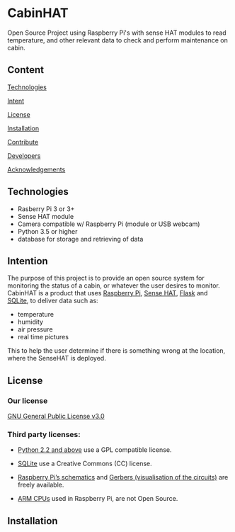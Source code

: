 # CabinHAT
Open Source Project using Raspberry Pi's with sense HAT modules to read temperature, and other relevant data to check and perform maintenance on cabin.

## Content

[Technologies](https://github.com/Espen84/CabinHAT#technologies)

[Intent](https://github.com/Espen84/CabinHAT#intent)

[License](https://github.com/Espen84/CabinHAT#license)

[Installation](https://github.com/Espen84/CabinHAT#installation)

[Contribute](https://github.com/Espen84/CabinHAT#contribute)

[Developers](https://github.com/Espen84/CabinHAT#developers)

[Acknowledgements](https://github.com/Espen84/CabinHAT#acknowledgements)

[]()

 
## Technologies
+ Rasberry Pi 3 or 3+
+ Sense HAT module
+ Camera compatible w/ Raspberry Pi (module or USB webcam)
+ Python 3.5 or higher
+ database for storage and retrieving of data
 
## Intention

The purpose of this project is to provide an open source system for monitoring the status of a cabin, or whatever the user desires to monitor.  CabinHAT is a product that uses [Raspberry Pi](https://www.raspberrypi.org/),
[Sense HAT](https://www.raspberrypi.org/products/sense-hat/),
[Flask](http://flask.pocoo.org/) and 
[SQLite](https://www.sqlite.org/index.html), to deliver data such as:
+ temperature
+ humidity
+ air pressure 
+ real time pictures  

This to help the user determine if there is something wrong at the location, where the SenseHAT is deployed. 

## License

### Our license 
[GNU General Public License v3.0](https://github.com/Espen84/CabinHAT/blob/master/LICENSE)

### Third party licenses:

+ [Python 2.2 and above](https://docs.python.org/3/license.html) use a GPL compatible license.  

+ [SQLite](https://www.sqlite.org/copyright.html) use a Creative Commons (CC) license.

+ [Raspberry Pi’s schematics](https://www.raspberrypi.org/app/uploads/2012/04/Raspberry-Pi-Schematics-R1.0.pdf) and 
  [Gerbers (visualisation of the circuits)](https://www.raspberrypi.org/blog/final-pcb-artwork/) are freely available.

+ [ARM CPUs](https://www.raspberrypi.org/documentation/faqs/) used in Raspberry Pi, are not Open Source. 

 
## Installation

